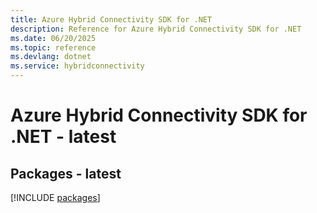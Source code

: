 ```yaml
---
title: Azure Hybrid Connectivity SDK for .NET
description: Reference for Azure Hybrid Connectivity SDK for .NET
ms.date: 06/20/2025
ms.topic: reference
ms.devlang: dotnet
ms.service: hybridconnectivity
---
```

# Azure Hybrid Connectivity SDK for .NET - latest
## Packages - latest
[!INCLUDE [packages](hybrid-connectivity-index.md)]